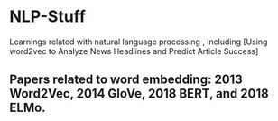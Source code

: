 # NLP-Stuff
Learnings related with natural language processing , including [Using word2vec to Analyze News Headlines and Predict Article Success]


##  Papers related to word embedding: 2013 Word2Vec, 2014 GloVe, 2018 BERT, and 2018 ELMo.
